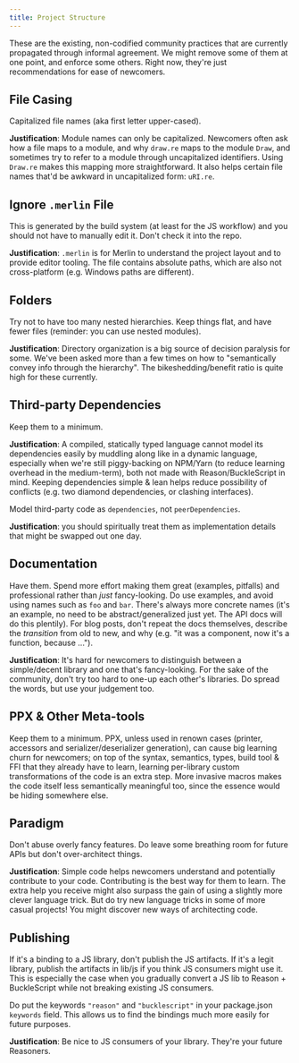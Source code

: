 ```yaml
---
title: Project Structure
---
```


These are the existing, non-codified community practices that are currently propagated through informal agreement. We might remove some of them at one point, and enforce some others. Right now, they're just recommendations for ease of newcomers.

## File Casing

Capitalized file names (aka first letter upper-cased).

**Justification**: Module names can only be capitalized. Newcomers often ask how a file maps to a module, and why `draw.re` maps to the module `Draw`, and sometimes try to refer to a module through uncapitalized identifiers. Using `Draw.re` makes this mapping more straightforward. It also helps certain file names that'd be awkward in uncapitalized form: `uRI.re`.

## Ignore `.merlin` File

This is generated by the build system (at least for the JS workflow) and you should not have to manually edit it. Don't check it into the repo.

**Justification**: `.merlin` is for Merlin to understand the project layout and to provide editor tooling. The file contains absolute paths, which are also not cross-platform (e.g. Windows paths are different).

## Folders

Try not to have too many nested hierarchies. Keep things flat, and have fewer files (reminder: you can use nested modules).

**Justification**: Directory organization is a big source of decision paralysis for some. We've been asked more than a few times on how to "semantically convey info through the hierarchy". The bikeshedding/benefit ratio is quite high for these currently.

## Third-party Dependencies

Keep them to a minimum.

**Justification**: A compiled, statically typed language cannot model its dependencies easily by muddling along like in a dynamic language, especially when we're still piggy-backing on NPM/Yarn (to reduce learning overhead in the medium-term), both not made with Reason/BuckleScript in mind. Keeping dependencies simple & lean helps reduce possibility of conflicts (e.g. two diamond dependencies, or clashing interfaces).

Model third-party code as `dependencies`, not `peerDependencies`.

**Justification**: you should spiritually treat them as implementation details that might be swapped out one day.

## Documentation

Have them. Spend more effort making them great (examples, pitfalls) and professional rather than _just_ fancy-looking. Do use examples, and avoid using names such as `foo` and `bar`. There's always more concrete names (it's an example, no need to be abstract/generalized just yet. The API docs will do this plentily). For blog posts, don't repeat the docs themselves, describe the _transition_ from old to new, and why (e.g. "it was a component, now it's a function, because ...").

**Justification**: It's hard for newcomers to distinguish between a simple/decent library and one that's fancy-looking. For the sake of the community, don't try too hard to one-up each other's libraries. Do spread the words, but use your judgement too.

## PPX & Other Meta-tools

Keep them to a minimum. PPX, unless used in renown cases (printer, accessors and serializer/deserializer generation), can cause big learning churn for newcomers; on top of the syntax, semantics, types, build tool & FFI that they already have to learn, learning per-library custom transformations of the code is an extra step. More invasive macros makes the code itself less semantically meaningful too, since the essence would be hiding somewhere else.

## Paradigm

Don't abuse overly fancy features. Do leave some breathing room for future APIs but don't over-architect things.

**Justification**: Simple code helps newcomers understand and potentially contribute to your code. Contributing is the best way for them to learn. The extra help you receive might also surpass the gain of using a slightly more clever language trick. But do try new language tricks in some of more casual projects! You might discover new ways of architecting code.

## Publishing

If it's a binding to a JS library, don't publish the JS artifacts. If it's a legit library, publish the artifacts in lib/js if you think JS consumers might use it. This is especially the case when you gradually convert a JS lib to Reason + BuckleScript while not breaking existing JS consumers.

Do put the keywords `"reason"` and `"bucklescript"` in your package.json `keywords` field. This allows us to find the bindings much more easily for future purposes.

**Justification**: Be nice to JS consumers of your library. They're your future Reasoners.
